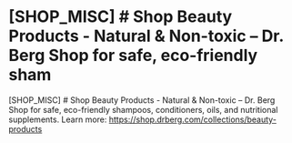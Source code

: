 # [SHOP_MISC] # Shop Beauty Products - Natural & Non-toxic – Dr. Berg Shop for safe, eco-friendly sham

[SHOP_MISC] # Shop Beauty Products - Natural & Non-toxic – Dr. Berg Shop for safe, eco-friendly shampoos, conditioners, oils, and nutritional supplements.
Learn more: https://shop.drberg.com/collections/beauty-products
